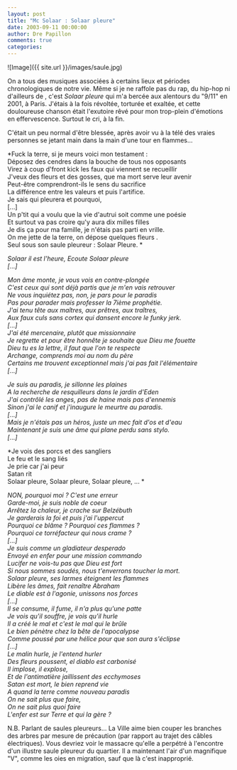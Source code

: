 ```yaml
---
layout: post
title: "Mc Solaar : Solaar pleure"
date: 2003-09-11 00:00:00
author: Dre Papillon
comments: true
categories: 
---
```



![Image]({{ site.url }}/images/saule.jpg)

On a tous des musiques associées à certains lieux et périodes chronologiques de notre vie.  Même si je ne raffole pas du rap, du hip-hop ni d'ailleurs de , c'est *Solaar pleure* qui m'a bercée aux alentours du "9/11" en 2001, à Paris.  J'étais à la fois révoltée, torturée et exaltée, et cette douloureuse chanson était l'exutoire rêvé pour mon trop-plein d'émotions en effervescence.  Surtout le cri, à la fin.

C'était un peu normal d'être blessée, après avoir vu à la télé des vraies personnes se jetant main dans la main d'une tour en flammes...

*Fuck la terre, si je meurs voici mon testament : <BR>Déposez des cendres dans la bouche de tous nos opposants <BR>Virez à coup d'front kick les faux qui viennent se recueillir <BR>J'veux des fleurs et des gosses, que ma mort serve leur avenir <BR>Peut-être comprendront-ils le sens du sacrifice <BR>La différence entre les valeurs et puis l'artifice. <BR>Je sais qui pleurera et pourquoi, <BR>[...]<BR>Un p'tit qui a voulu que la vie d'autrui soit comme une poésie <BR>Et surtout va pas croire qu'y aura dix milles filles <BR>Je dis ça pour ma famille, je n'étais pas parti en vrille. <BR>On me jette de la terre, on dépose quelques fleurs . <BR>Seul sous son saule pleureur : Solaar Pleure. *

*Solaar il est l'heure, Ecoute Solaar pleure <BR>[...]*

*Mon âme monte, je vous vois en contre-plongée <BR>C'est ceux qui sont déjà partis que je m'en vais retrouver <BR>Ne vous inquiétez pas, non, je pars pour le paradis <BR>Pas pour parader mais professer la 7ième prophétie. <BR>J'ai tenu tête aux maîtres, aux prêtres, aux traîtres, <BR>Aux faux culs sans cortex qui dansent encore le funky jerk. <BR>[...]<BR>J'ai été mercenaire, plutôt que missionnaire <BR>Je regrette et pour être honnête je souhaite que Dieu me fouette <BR>Dieu tu es la lettre, il faut que l'on te respecte <BR>Archange, comprends moi au nom du père <BR>Certains me trouvent exceptionnel mais j'ai pas fait l'élémentaire <BR>[...]*

*Je suis au paradis, je sillonne les plaines <BR>A la recherche de resquilleurs dans le jardin d'Eden <BR>J'ai contrôlé les anges, pas de haine mais pas d'ennemis <BR>Sinon j'ai le canif et j'inaugure le meurtre au paradis. <BR>[...]<BR>Mais je n'étais pas un héros, juste un mec fait d'os et d'eau <BR>Maintenant je suis une âme qui plane perdu sans stylo. <BR>[...]*

*Je vois des porcs et des sangliers <BR>Le feu et le sang liés <BR>Je prie car j'ai peur <BR>Satan rit <BR>Solaar pleure, Solaar pleure, Solaar pleure, ... *

*NON, pourquoi moi ? C'est une erreur <BR>Garde-moi, je suis noble de coeur <BR>Arrêtez la chaleur, je crache sur Belzébuth <BR>Je garderais la foi et puis j'ai l'uppercut <BR>Pourquoi ce blâme ? Pourquoi ces flammes ? <BR>Pourquoi ce torréfacteur qui nous crame ? <BR>[...]<BR>Je suis comme un gladiateur desperado <BR>Envoyé en enfer pour une mission commando <BR>Lucifer ne vois-tu pas que Dieu est fort <BR>Si nous sommes soudés, nous t'enverrons toucher la mort. <BR>Solaar pleure, ses larmes éteignent les flammes <BR>Libère les âmes, fait renaître Abraham <BR>Le diable est à l'agonie, unissons nos forces <BR>[...]<BR>Il se consume, il fume, il n'a plus qu'une patte <BR>Je vois qu'il souffre, je vois qu'il hurle <BR>Il a créé le mal et c'est le mal qui le brûle <BR>Le bien pénètre chez la bête de l'apocalypse <BR>Comme poussé par une hélice pour que son aura s'éclipse <BR>[...]<BR>Le malin hurle, je l'entend hurler <BR>Des fleurs poussent, el diablo est carbonisé <BR>Il implose, il explose, <BR>Et de l'antimatière jaillissent des ecchymoses <BR>Satan est mort, le bien reprend vie <BR>A quand la terre comme nouveau paradis <BR>On ne sait plus que faire, <BR>On ne sait plus quoi faire <BR>L'enfer est sur Terre et qui la gère ?*

N.B.  Parlant de saules pleureurs...  La Ville aime bien couper les branches des arbres par mesure de précaution (par rapport au trajet des câbles électriques).  Vous devriez voir le massacre qu'elle a perpétré à l'encontre d'un illustre saule pleureur du quartier.  Il a maintenant l'air d'un magnifique "V", comme les oies en migration, sauf que là c'est inapproprié.
